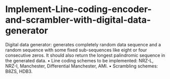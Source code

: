 # Implement-Line-coding-encoder-and-scrambler-with-digital-data-generator
Digital data generator: generates completely random data sequence and a random sequence with some fixed sub-sequences like eight or four consecutive zeros. It should also return the longest palindromic sequence in the generated data. • Line coding schemes to be implemented: NRZ-L, NRZ-I, Manchester, Differential Manchester, AMI. • Scrambling schemes: B8ZS, HDB3.
